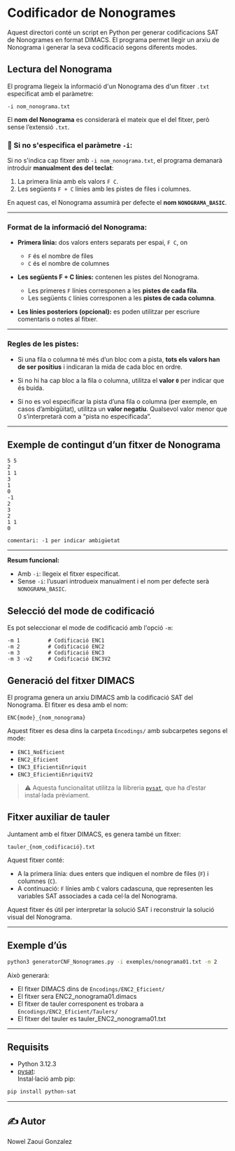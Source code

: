 
# Codificador de Nonogrames

Aquest directori conté un script en Python per generar codificacions SAT de Nonogrames en format DIMACS. El programa permet llegir un arxiu de Nonograma i generar la seva codificació segons diferents modes.

## Lectura del Nonograma

El programa llegeix la informació d'un Nonograma des d'un fitxer `.txt` especificat amb el paràmetre:

```
-i nom_nonograma.txt
```

El **nom del Nonograma** es considerarà el mateix que el del fitxer, però sense l’extensió `.txt`.

### 🔄 Si no s'especifica el paràmetre `-i`:

Si no s'indica cap fitxer amb `-i nom_nonograma.txt`, el programa demanarà introduir **manualment des del teclat**:

1. La primera línia amb els valors `F C`.
2. Les següents `F + C` línies amb les pistes de files i columnes.

En aquest cas, el Nonograma assumirà per defecte el **nom `NONOGRAMA_BASIC`**.

---

### Format de la informació del Nonograma:

- **Primera línia:** dos valors enters separats per espai, `F C`, on  
  - `F` és el nombre de files  
  - `C` és el nombre de columnes

- **Les següents F + C línies:** contenen les pistes del Nonograma.
  - Les primeres `F` línies corresponen a les **pistes de cada fila**.
  - Les següents `C` línies corresponen a les **pistes de cada columna**.

- **Les línies posteriors (opcional):** es poden utilitzar per escriure comentaris o notes al fitxer.

---

### Regles de les pistes:

- Si una fila o columna té més d’un bloc com a pista, **tots els valors han de ser positius** i indicaran la mida de cada bloc en ordre.

- Si no hi ha cap bloc a la fila o columna, utilitza el **valor `0`** per indicar que és buida.

- Si no es vol especificar la pista d’una fila o columna (per exemple, en casos d’ambigüitat), utilitza un **valor negatiu**. Qualsevol valor menor que 0 s’interpretarà com a “pista no especificada”.

---

## Exemple de contingut d’un fitxer de Nonograma

```
5 5
2
1 1
3
1
0
-1
2
3
2
1 1
0

comentari: -1 per indicar ambigüetat
```

---

**Resum funcional:**

- Amb `-i`: llegeix el fitxer especificat.  
- Sense `-i`: l’usuari introdueix manualment i el nom per defecte serà `NONOGRAMA_BASIC`.


## Selecció del mode de codificació

Es pot seleccionar el mode de codificació amb l'opció `-m`:

```
-m 1         # Codificació ENC1
-m 2         # Codificació ENC2
-m 3         # Codificació ENC3
-m 3 -v2     # Codificació ENC3V2
```

## Generació del fitxer DIMACS

El programa genera un arxiu DIMACS amb la codificació SAT del Nonograma. El fitxer es desa amb el nom:

```
ENC{mode}_{nom_nonograma}
```

Aquest fitxer es desa dins la carpeta `Encodings/` amb subcarpetes segons el mode:

- `ENC1_NoEficient`
- `ENC2_Eficient`
- `ENC3_EficientiEnriquit`
- `ENC3_EficientiEnriquitV2`

> ⚠️ Aquesta funcionalitat utilitza la llibreria [`pysat`](https://pysathq.github.io/), que ha d’estar instal·lada prèviament.

## Fitxer auxiliar de tauler

Juntament amb el fitxer DIMACS, es genera també un fitxer:

```
tauler_{nom_codificació}.txt
```

Aquest fitxer conté:
- A la primera línia: dues enters que indiquen el nombre de files (`F`) i columnes (`C`).
- A continuació: `F` línies amb `C` valors cadascuna, que representen les variables SAT associades a cada cel·la del Nonograma.

Aquest fitxer és útil per interpretar la solució SAT i reconstruir la solució visual del Nonograma.

---

## Exemple d’ús

```bash
python3 generatorCNF_Nonogrames.py -i exemples/nonograma01.txt -m 2
```

Això generarà:
- El fitxer DIMACS dins de `Encodings/ENC2_Eficient/`
- El fitxer sera ENC2_nonograma01.dimacs
- El fitxer de tauler corresponent es trobara a `Encodings/ENC2_Eficient/Taulers/`
- El fitxer del tauler es tauler_ENC2_nonograma01.txt

---

## Requisits

- Python 3.12.3
- [pysat](https://pypi.org/project/python-sat/):  
  Instal·lació amb pip:

```bash
pip install python-sat
```


---

## ✍️ Autor

Nowel Zaoui Gonzalez
